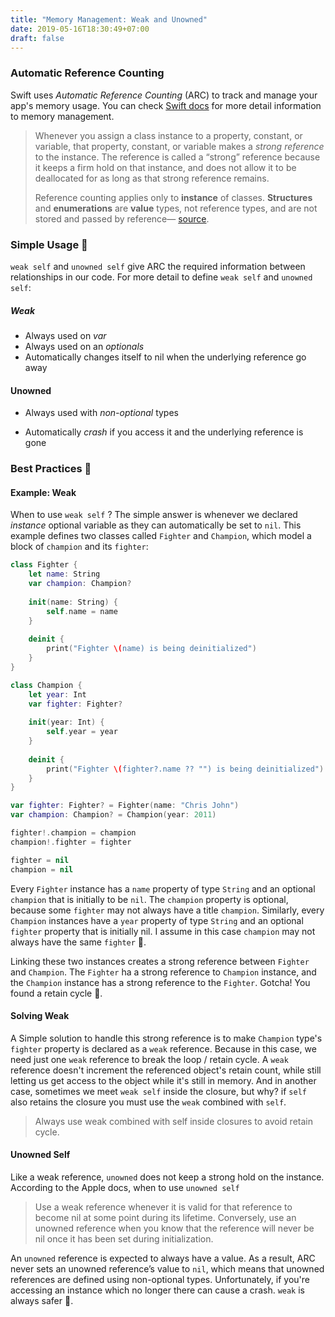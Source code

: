 ```yaml
---
title: "Memory Management: Weak and Unowned"
date: 2019-05-16T18:30:49+07:00
draft: false
---
```


### Automatic Reference Counting

Swift uses *Automatic Reference Counting* (ARC) to track and manage your app's memory usage.  You can check [Swift docs](https://docs.swift.org/swift-book/LanguageGuide/AutomaticReferenceCounting.html) for more detail information to memory management. 

> Whenever you assign a class instance to a property, constant, or variable, that property, constant, or variable makes a *strong reference* to the instance. The reference is called a “strong” reference because it keeps a firm hold on that instance, and does not allow it to be deallocated for as long as that strong reference remains.
>
> Reference counting applies only to **instance** of classes. **Structures** and **enumerations** are **value** types, not reference types, and are not stored and passed by reference—  [source](https://www.avanderlee.com/swift/weak-self/).

### Simple Usage 🤘

`weak self` and `unowned self` give ARC the required information between relationships in our code. For more detail to define `weak self` and `unowned self`:

##### Weak

- Always used on *var*
- Always used on an *optionals*
- Automatically changes itself to nil when the underlying reference  go away

#### Unowned

- Always used with *non-optional* types

- Automatically *crash* if you access it and the underlying reference is gone

### Best Practices 🧠

#### Example: Weak

When to use `weak self` ? The simple answer is whenever we declared *instance* optional variable as they can automatically be set to `nil`.  This example defines two classes called `Fighter` and `Champion`, which model a block of `champion` and its `fighter`:

```swift
class Fighter {
    let name: String
    var champion: Champion?
    
    init(name: String) {
        self.name = name
    }
    
    deinit {
        print("Fighter \(name) is being deinitialized")
    }
}

class Champion {
    let year: Int
    var fighter: Fighter?
    
    init(year: Int) {
        self.year = year
    }
    
    deinit {
        print("Fighter \(fighter?.name ?? "") is being deinitialized")
    }
}

var fighter: Fighter? = Fighter(name: "Chris John")
var champion: Champion? = Champion(year: 2011)

fighter!.champion = champion
champion!.fighter = fighter

fighter = nil
champion = nil
```

Every `Fighter` instance has a `name` property of type `String` and an optional `champion` that is initially to be `nil`. The `champion` property is optional, because some `fighter` may not always have a title `champion`.  Similarly, every `Champion` instances have a `year` property of type `String` and an optional `fighter` property that is initially nil. I assume in this case  `champion` may not always have the same `fighter` 🙊. 

Linking these two instances creates a strong reference between `Fighter` and `Champion`. The `Fighter` ha a strong reference to `Champion` instance, and the `Champion` instance has a strong reference to the `Fighter`. Gotcha! You found a retain cycle 👀.

#### Solving Weak

A Simple solution to handle this strong reference is to make `Champion` type's `fighter` property is declared as a `weak` reference. Because in this case, we need just one `weak` reference to break the loop / retain cycle. A `weak` reference doesn't increment the referenced object's retain count, while still letting us get access to the object while it's still in memory. And in another case, sometimes we meet `weak self` inside the closure, but why? if `self` also retains the closure you must use the `weak` combined with `self`. 

> Always use weak combined with self inside closures to avoid retain cycle.

#### Unowned Self

Like a weak reference, `unowned` does not keep a strong hold on the instance. According to the Apple docs, when to use `unowned self`

> Use a weak reference whenever it is valid for that reference to become nil at some point during its lifetime. Conversely, use an unowned reference when you know that the reference will never be nil once it has been set during initialization.

An `unowned` reference is expected to always have a value. As a result, ARC never sets an unowned reference’s value to `nil`, which means that unowned references are defined using non-optional types. Unfortunately, if you're accessing an instance which no longer there can cause a crash. `weak` is always safer 🤗.

